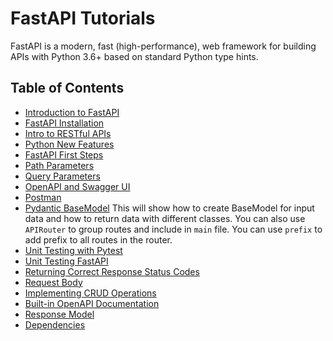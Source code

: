 # FastAPI Tutorials

FastAPI is a modern, fast (high-performance), web framework for building APIs with Python 3.6+ based on standard Python type hints.

## Table of Contents

- [Introduction to FastAPI](introduction/index.md)
- [FastAPI Installation](installation/index.md)
- [Intro to RESTful APIs](intro-to-restful-apis/index.md)
- [Python New Features](python-new-features/index.md)
- [FastAPI First Steps](first-api/index.md)
- [Path Parameters](path-parameters/index.md)
- [Query Parameters](query-parameters/index.md)
- [OpenAPI and Swagger UI](openapi-swagger-ui/index.md)
- [Postman](postman/index.md)
- [Pydantic BaseModel](pydantic-base-model/index.md)
This will show how to create BaseModel for input data and how to return data with different classes. You can also use `APIRouter` to group routes and include in `main` file. You can use `prefix` to add prefix to all routes in the router.
- [Unit Testing with Pytest](unit-testing/index.md)
- [Unit Testing FastAPI](unit-testing-fastapi/index.md)
- [Returning Correct Response Status Codes](response-status-codes/index.md)
- [Request Body](request-body/index.md)
- [Implementing CRUD Operations](crud-operations/index.md)
- [Built-in OpenAPI Documentation](openapi/index.md)
- [Response Model](response-model/index.md)
- [Dependencies](dependencies/index.md)